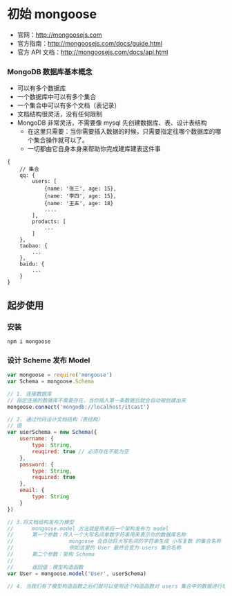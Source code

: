 # 初始 mongoose 

- 官网：http://mongoosejs.com
- 官方指南：http://mongoosejs.com/docs/guide.html
- 官方 API 文档：http://mongoosejs.com/docs/api.html



### MongoDB 数据库基本概念

- 可以有多个数据库
- 一个数据库中可以有多个集合
- 一个集合中可以有多个文档（表记录）
- 文档结构很灵活，没有任何限制
- MongoDB 非常灵活，不需要像 mysql 先创建数据库、表、设计表结构
  - 在这里只需要：当你需要插入数据的时候，只需要指定往哪个数据库的哪个集合操作就可以了。
  - 一切都由它自身本身来帮助你完成建库建表这件事

```shell
{
	// 集合
	qq: {
		users: [
			{name: '张三', age: 15},
			{name: '李四', age: 15},
			{name: '王五', age: 18}
			....
		],
		products: [
			...
		]
	},
	taobao: {
		...
	},
	baidu: {
		...
	}
}
```



## 起步使用

### 安装

```shell
npm i mongoose
```



### 设计 Scheme 发布 Model

```javascript
var mongoose = require('mongoose')
var Schema = mongoose.Schema

// 1. 连接数据库
// 指定连接的数据库不需要存在，当你插入第一条数据后就会自动被创建出来
mongoose.connect('mongodb://localhost/itcast')

// 2. 通过代码设计文档结构（表结构）
// 值
var userSchema = new Schema({
	username: {
		type: String,
		reuqired: true // 必须存在不能为空
	},
	password: {
		type: String,
		required: true
	},
	email: {
		type: String
	}
})

// 3.将文档结构发布为模型
// 		mongoose.model 方法就是用来将一个架构发布为 model
// 		第一个参数：传入一个大写名词单数字符串用来表示你的数据库名称
// 					mongoose 会自动将大写名词的字符串生成 小写复数 的集合名称
// 					例如这里的 User 最终会变为 users 集合名称
// 		第二个参数：架构 Schema
//
// 		返回值：模型构造函数
var User = mongoose.model('User', userSchema)

// 4. 当我们有了模型构造函数之后们就可以使用这个构造函数对 users 集合中的数据进行增删改查操作了
```

